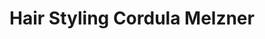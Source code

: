 ---
title: "Hair Styling Cordula Melzner"
url: /froendenberg-ruhr/hair-styling-cordula-melzner/
shop: Friseur
---